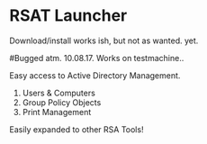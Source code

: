 # RSAT Launcher

Download/install works ish, but not as wanted. yet.

#Bugged atm. 10.08.17.
Works on testmachine..

Easy access to Active Directory Management.

1. Users & Computers
2. Group Policy Objects
3. Print Management

Easily expanded to other RSA Tools!
